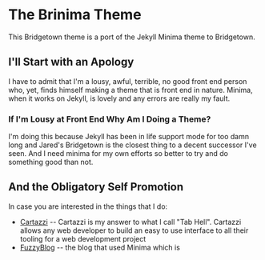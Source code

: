 # The Brinima Theme

This Bridgetown theme is a port of the Jekyll Minima theme to Bridgetown.

## I'll Start with an Apology

I have to admit that I'm a lousy, awful, terrible, no good front end person who, yet, 
finds himself making a theme that is front end in nature.  Minima, when it works on Jekyll, 
is lovely and any errors are really my fault.

### If I'm Lousy at Front End Why Am I Doing a Theme?

I'm doing this because Jekyll has been in life support mode for too damn long and Jared's 
Bridgetown is the closest thing to a decent successor I've seen.  And I need minima for my own
efforts so better to try and do something good than not.

## And the Obligatory Self Promotion

In case you are interested in the things that I do:

* [Cartazzi](https://www.cartazzi.com) -- Cartazzi is my answer to what I call "Tab Hell".  Cartazzi allows any web developer to build an easy to use interface to all their tooling for a web development project
* [FuzzyBlog](https://fuzzyblog.io/) -- the blog that used Minima which is 